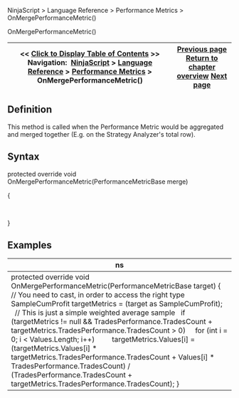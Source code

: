 ﻿
NinjaScript \> Language Reference \> Performance Metrics \> OnMergePerformanceMetric()

OnMergePerformanceMetric()

| \<\< [Click to Display Table of Contents](onmergeperformancemetric.md) \>\> **Navigation:**     [NinjaScript](ninjascript.md) \> [Language Reference](language_reference_wip.md) \> [Performance Metrics](performance_metrics.md) \> OnMergePerformanceMetric() | [Previous page](oncopyto.md) [Return to chapter overview](performance_metrics.md) [Next page](performanceunit.md) |
| --- | --- |
## Definition
This method is called when the Performance Metric would be aggregated and merged together (E.g. on the Strategy Analyzer's total row).
 
## Syntax
protected override void OnMergePerformanceMetric(PerformanceMetricBase merge)   

{  

   

}
## 
## Examples

| ns |
| --- |
| protected override void OnMergePerformanceMetric(PerformanceMetricBase target) {    // You need to cast, in order to access the right type    SampleCumProfit targetMetrics \= (target as SampleCumProfit);      // This is just a simple weighted average sample    if (targetMetrics !\= null \&\& TradesPerformance.TradesCount \+ targetMetrics.TradesPerformance.TradesCount \> 0)      for (int i \= 0; i \< Values.Length; i\+\+)          targetMetrics.Values\[i] \= (targetMetrics.Values\[i] \* targetMetrics.TradesPerformance.TradesCount \+ Values\[i] \* TradesPerformance.TradesCount) / (TradesPerformance.TradesCount \+ targetMetrics.TradesPerformance.TradesCount); } |

